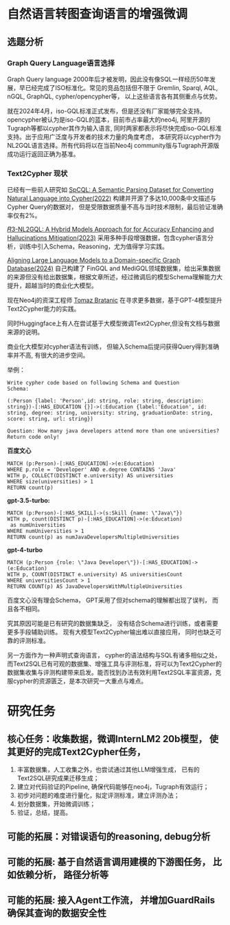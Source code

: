 # 自然语言转图查询语言的增强微调
## 选题分析
### Graph Query Language语言选择
Graph Query language 2000年后才被发明，因此没有像SQL一样经历50年发展，早已经完成了ISO标准化。常见的竞品包括但不限于 Gremlin, Sparql, AQL, nGQL, GraphQL, cypher/opencypher等， 以上这些语言各有其侧重点与优势。

就在2024年4月，iso-GQL标准正式发布，但是还没有厂家能够完全支持。 opencypher被认为是iso-GQL的蓝本，目前市占率最大的neo4j, 阿里开源的Tugraph等都以cypher其作为输入语言, 同时两家都表示将尽快完成iso-GQL标准支持。出于应用广泛度与开发者的技术力量的角度考虑， 本研究将以cypher作为NL2GQL语言选择。所有代码将以在当前Neo4j community版与Tugraph开源版成功运行返回正确为基准。

### Text2Cypher 现状
已经有一些前人研究如
[SpCQL: A Semantic Parsing Dataset for Converting Natural Language into Cypher(2022)](https://ir.webis.de/anthology/2022.cikm_conference-2022.406/)
构建并开源了多达10,000条中文描述与Cypher Query的数据对， 但是受限数据质量不高与当时技术限制，最后验证准确率仅有2%。

[𝑅3-NL2GQL: A Hybrid Models Approach for for Accuracy Enhancing and Hallucinations Mitigation(2023)](https://arxiv.org/abs/2311.01862)
采用多种手段增强数据，包含cypher语言分析，训练中引入Schema，Reasoning，尤为值得学习实践。

[Aligning Large Language Models to a Domain-specific Graph Database(2024)](https://arxiv.org/abs/2402.16567)
自己构建了 FinGQL and MediGQL领域数据集，给出采集数据的来源但没有给出数据集，根据文章所述，经过微调后的模型Schema理解能力大提升，超越当时的商业化大模型。

现在Neo4j的资深工程师 [Tomaz Bratanic](https://bratanic-tomaz.medium.com/) 在寻求更多数据，基于GPT-4模型提升Text2Cypher能力的实践。

同时Huggingface上有人在尝试基于大模型微调Text2Cypher,但没有文档与数据来源的说明。

商业化大模型对cypher语法有训练， 但输入Schema后提问获得Query得到准确率并不高, 有很大的进步空间。

举例：
```
Write cypher code based on following Schema and Question
Schema:

(:Person {label: 'Person',id: string, role: string, description: string})-[:HAS_EDUCATION {}]->(:Education {label:'Education', id: string, degree: string, university: string, graduationDate: string, score: string, url: string})

Question: How many java developers attend more than one universities? Return code only!

```


**百度文心**
```cypher
MATCH (p:Person)-[:HAS_EDUCATION]->(e:Education)
WHERE p.role = 'Developer' AND e.degree CONTAINS 'Java'
WITH p, COLLECT(DISTINCT e.university) AS universities
WHERE size(universities) > 1
RETURN count(p)

```


**gpt-3.5-turbo:**
```cypher
MATCH (p:Person)-[:HAS_SKILL]->(s:Skill {name: \"Java\"})
WITH p, count(DISTINCT p)-[:HAS_EDUCATION]->(e:Education)
 as numUniversities
WHERE numUniversities > 1
RETURN count(p) as numJavaDevelopersMultipleUniversities
```

**gpt-4-turbo**
```cypher
MATCH (p:Person {role: \"Java Developer\"})-[:HAS_EDUCATION]->(e:Education)
WITH p, COUNT(DISTINCT e.university) AS universitiesCount
WHERE universitiesCount > 1
RETURN COUNT(p) AS JavaDevelopersWithMultipleUniversities
```

百度文心没有理会Schema， GPT采用了但对schema的理解都出现了误判， 而且各不相同。

究其原因可能是已有研究的数据集缺乏， 没有结合Schema进行训练，或者需要更多手段辅助训练。 现有大模型Text2Cypher输出难以直接应用， 同时也缺乏可靠的评测标准。

另一方面作为一种声明式查询语言， cypher的语法结构与SQL有诸多相似之处，而Text2SQL已有可观的数据集、增强工具与评测标准，将可以为Text2Cypher的数据集收集与评测构建带来启发。能否找到办法有效利用Text2SQL丰富资源，克服cypher的资源匮乏，是本次研究一大重点与难点。


# 研究任务
## 核心任务：收集数据，微调InternLM2 20b模型， 使其更好的完成Text2Cypher任务，

1. 丰富数据集，人工收集之外，也尝试通过其他LLM增强生成， 已有的Text2SQL研究成果迁移生成；
2. 建立对代码验证的Pipeline, 确保代码能够在neo4j，Tugraph有效运行；
3. 初步对问题的难度进行量化，拟定评测标准，建立评测办法；
4. 划分数据集，开始微调训练；
5. 验证，总结，提高。

## 可能的拓展：对错误语句的reasoning, debug分析
## 可能的拓展: 基于自然语言调用建模的下游图任务， 比如依赖分析， 路径分析等
## 可能的拓展: 接入Agent工作流， 并增加GuardRails确保其查询的数据安全性
